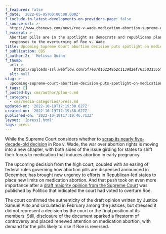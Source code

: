 ```yaml
---
f_featured: false
f_date: '2022-05-05T00:00:00.000Z'
f_include-in-latest-developments-on-providers-page: false
f_source-url: >-
  https://www.cbsnews.com/news/roe-v-wade-medication-abortion-supreme-court-mississippi-texas/
f_excerpt: >-
  Abortion pills are in the spotlight as democrats and republicans plan their
  responses to the overturning of Roe v. Wade
title: Upcoming Supreme Court abortion decision puts spotlight on medication abortion
f_publication: CBS
f_author-2: ' Melissa Quinn'
f_thumb:
  url: >-
    https://uploads-ssl.webflow.com/5f7e07d162248b2c1139d2ef/635031355fa826750fcae040_download999.jpeg
  alt: null
slug: >-
  upcoming-supreme-court-abortion-decision-puts-spotlight-on-medication-abortion-2
f_tags: []
f_posted-by: cms/author/plan-c.md
f_category:
  - cms/media-categories/press.md
updated-on: '2022-10-19T17:19:38.627Z'
created-on: '2022-10-19T17:19:38.627Z'
published-on: '2022-10-19T17:19:46.713Z'
layout: '[press].html'
tags: press
---
```


While the Supreme Court considers whether to [scrap its nearly five-decade-old decision](https://www.cbsnews.com/news/supreme-court-mississippi-abortion-case-hearing/) in Roe v. Wade, the war over abortion rights is moving into a new chapter, with both sides of the issue girding for states to shift their focus to medication that induces abortion in early pregnancy.  

The upcoming decision from the high court, coupled with an easing of federal rules governing how abortion pills are dispensed announced in December, has brought new urgency to efforts in Republican-led states to place new limits on medication abortion. And that push took on even more importance after a [draft majority opinion from the Supreme Court](https://www.cbsnews.com/news/roe-v-wade-supreme-court-overturn-politico-draft-opinion/) was published by Politico that indicated the court had voted to overturn Roe.

The court confirmed the authenticity of the draft opinion written by Justice Samuel Alito and circulated in February among the justices, but stressed it did not represent a decision by the court or the final position of its members. Still, disclosure of the document sparked a firestorm of controversy and placed renewed attention on medication abortion, with demand for the pills likely to rise if Roe is reversed.
